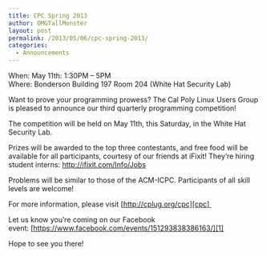 ```yaml
---
title: CPC Spring 2013
author: OMGTallMonster
layout: post
permalink: /2013/05/06/cpc-spring-2013/
categories:
  - Announcements
---
```

When: May 11th: 1:30PM – 5PM  
Where: Bonderson Building 197 Room 204 (White Hat Security Lab)

Want to prove your programming prowess? The Cal Poly Linux Users Group is pleased to announce our third quarterly programming competition!

The competition will be held on May 11th, this Saturday, in the White Hat Security Lab.

Prizes will be awarded to the top three contestants, and free food will be available for all participants, courtesy of our friends at iFixit! They’re hiring student interns: <a href="http://ifixit.com/Info/Jobs" target="_blank">http://ifixit.com/Info/Jobs</a>

Problems will be similar to those of the ACM-ICPC. Participants of all skill levels are welcome!

For more information, please visit [http://cplug.org/cpc][cpc] 

Let us know you’re coming on our Facebook event: [https://www.facebook.com/events/151293838386163/][1]

Hope to see you there!

 [cpc]: /cpc/
 [1]: https://www.facebook.com/events/151293838386163/ "https://www.facebook.com/events/151293838386163/"

